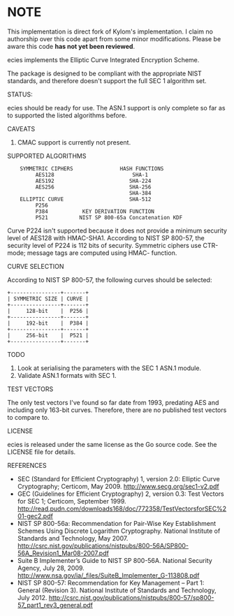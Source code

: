 # NOTE

This implementation is direct fork of Kylom's implementation. I claim no authorship over this code apart from some minor modifications.
Please be aware this code **has not yet been reviewed**.

ecies implements the Elliptic Curve Integrated Encryption Scheme.

The package is designed to be compliant with the appropriate NIST
standards, and therefore doesn't support the full SEC 1 algorithm set.


STATUS:

ecies should be ready for use. The ASN.1 support is only complete so
far as to supported the listed algorithms before.


CAVEATS

1. CMAC support is currently not present.


SUPPORTED ALGORITHMS

        SYMMETRIC CIPHERS               HASH FUNCTIONS
             AES128                         SHA-1
             AES192                        SHA-224
             AES256                        SHA-256
                                           SHA-384
        ELLIPTIC CURVE                     SHA-512
             P256
             P384		    KEY DERIVATION FUNCTION
             P521	       NIST SP 800-65a Concatenation KDF

Curve P224 isn't supported because it does not provide a minimum security
level of AES128 with HMAC-SHA1. According to NIST SP 800-57, the security
level of P224 is 112 bits of security. Symmetric ciphers use CTR-mode;
message tags are computed using HMAC-<HASH> function.


CURVE SELECTION

According to NIST SP 800-57, the following curves should be selected:

    +----------------+-------+
    | SYMMETRIC SIZE | CURVE |
    +----------------+-------+
    |     128-bit    |  P256 |
    +----------------+-------+
    |     192-bit    |  P384 |
    +----------------+-------+
    |     256-bit    |  P521 |
    +----------------+-------+


TODO

1. Look at serialising the parameters with the SEC 1 ASN.1 module.
2. Validate ASN.1 formats with SEC 1.


TEST VECTORS

The only test vectors I've found so far date from 1993, predating AES
and including only 163-bit curves. Therefore, there are no published
test vectors to compare to.


LICENSE

ecies is released under the same license as the Go source code. See the
LICENSE file for details.


REFERENCES

* SEC (Standard for Efficient Cryptography) 1, version 2.0: Elliptic
  Curve Cryptography; Certicom, May 2009.
  http://www.secg.org/sec1-v2.pdf
* GEC (Guidelines for Efficient Cryptography) 2, version 0.3: Test
  Vectors for SEC 1; Certicom, September 1999.
  http://read.pudn.com/downloads168/doc/772358/TestVectorsforSEC%201-gec2.pdf
* NIST SP 800-56a: Recommendation for Pair-Wise Key Establishment Schemes
  Using Discrete Logarithm Cryptography. National Institute of Standards
  and Technology, May 2007.
  http://csrc.nist.gov/publications/nistpubs/800-56A/SP800-56A_Revision1_Mar08-2007.pdf
* Suite B Implementer’s Guide to NIST SP 800-56A. National Security
  Agency, July 28, 2009.
  http://www.nsa.gov/ia/_files/SuiteB_Implementer_G-113808.pdf
* NIST SP 800-57: Recommendation for Key Management – Part 1: General
  (Revision 3). National Institute of Standards and Technology, July
  2012.
  http://csrc.nist.gov/publications/nistpubs/800-57/sp800-57_part1_rev3_general.pdf
